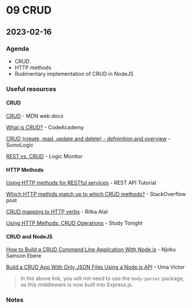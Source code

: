 # 09 CRUD

## 2023-02-16

### Agenda

- CRUD
- HTTP methods
- Rudimentary implementation of CRUD in NodeJS

### Useful resources

#### CRUD

[CRUD](https://developer.mozilla.org/en-US/docs/Glossary/CRUD) - MDN web docs

[What is CRUD?](https://portal-app.production-eks.codecademy.com/article/what-is-crud) - CodeAcademy

[CRUD (create, read, update and delete) - defninition and overview](https://www.sumologic.com/glossary/crud/) - SumoLogic

[REST vs. CRUD](https://www.logicmonitor.com/blog/rest-vs-crud) - Logic Monitor

#### HTTP Methods

[Using HTTP methods for RESTful services](https://www.restapitutorial.com/lessons/httpmethods.html) - REST API Tutorial

[Which HTTP methids match up to which CRUD methods?](https://stackoverflow.com/questions/6203231/which-http-methods-match-up-to-which-crud-methods) - StackOverflow post

[CRUD mapping to HTTP verbs](https://medium.com/@ritika.atal.work/crud-mapping-to-http-verbs-354a3c0009f5) - Ritka Atal

[Using HTTP Methods: CRUD Operations](https://www.studytonight.com/rest-web-service/using-http-methods) - Study Tonight

#### CRUD and NodeJS

[How to Build a CRUD Command Line Application With Node.js](https://www.freecodecamp.org/news/how-to-build-a-command-line-application-with-nodejs/) - Njoku Samson Ebere

[Build a CRUD App With Only JSON Files Using a Node.js API](https://adevait.com/nodejs/build-a-crud-app-with-only-json-files) - Uma Victor

> In the above link, you will not need to use the `body-parser` package, as this middleware is now built into Express.js.

### Notes

